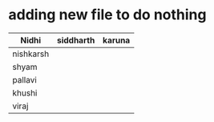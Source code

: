 # adding new file to do nothing



|Nidhi  |siddharth  |karuna  |
|---------|---------|---------|
|nishkarsh     |         |         |
|shyam     |         |         |
|pallavi     |         |         |
|khushi     |         |         |
|viraj     |         |         |




